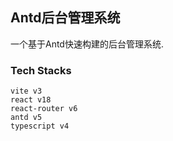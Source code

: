 ## Antd后台管理系统

一个基于Antd快速构建的后台管理系统.

### Tech Stacks
```
vite v3
react v18
react-router v6
antd v5
typescript v4
```
